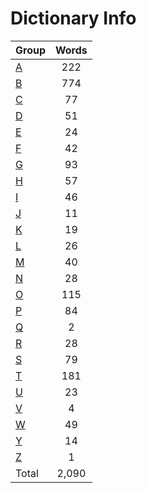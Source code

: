 ﻿Dictionary Info
=======


|Group|Words|
|-----|:------:|
|[A](A.json)|222|
|[B](B.json)|774|
|[C](C.json)|77|
|[D](D.json)|51|
|[E](E.json)|24|
|[F](F.json)|42|
|[G](G.json)|93|
|[H](H.json)|57|
|[I](I.json)|46|
|[J](J.json)|11|
|[K](K.json)|19|
|[L](L.json)|26|
|[M](M.json)|40|
|[N](N.json)|28|
|[O](O.json)|115|
|[P](P.json)|84|
|[Q](Q.json)|2|
|[R](R.json)|28|
|[S](S.json)|79|
|[T](T.json)|181|
|[U](U.json)|23|
|[V](V.json)|4|
|[W](W.json)|49|
|[Y](Y.json)|14|
|[Z](Z.json)|1|
|Total|2,090|
